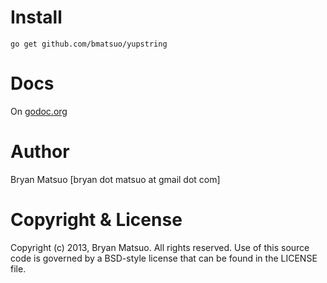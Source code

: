 [godoc.org]: http://godoc.org/github.com/bmatsuo/yupstring/ "godoc.org"

Install
=======

    go get github.com/bmatsuo/yupstring

Docs
====

On [godoc.org][]

Author
======

Bryan Matsuo [bryan dot matsuo at gmail dot com]

Copyright & License
===================

Copyright (c) 2013, Bryan Matsuo.
All rights reserved.
Use of this source code is governed by a BSD-style license that can be
found in the LICENSE file.
